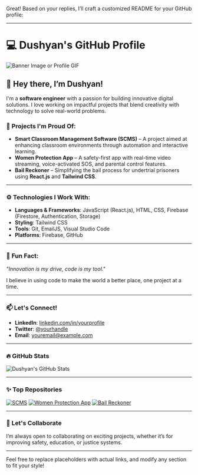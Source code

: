 Great! Based on your replies, I’ll craft a customized README for your GitHub profile:

---

# 💻 Dushyan's GitHub Profile

![Banner Image or Profile GIF](https://yourbannerimageurl.com) <!-- Replace with your banner image or profile GIF link if you have one -->

## 👋 Hey there, I’m Dushyan!

I'm a **software engineer** with a passion for building innovative digital solutions. I love working on impactful projects that blend creativity with technology to solve real-world problems.

### 🌟 **Projects I'm Proud Of**:
- **Smart Classroom Management Software (SCMS)** – A project aimed at enhancing classroom environments through automation and interactive learning.
- **Women Protection App** – A safety-first app with real-time video streaming, voice-activated SOS, and parental control features.
- **Bail Reckoner** – Simplifying the bail process for undertrial prisoners using **React.js** and **Tailwind CSS**.

---

### ⚙️ **Technologies I Work With**:
- **Languages & Frameworks**: JavaScript (React.js), HTML, CSS, Firebase (Firestore, Authentication, Storage)
- **Styling**: Tailwind CSS
- **Tools**: Git, EmailJS, Visual Studio Code
- **Platforms**: Firebase, GitHub

---

### 🎯 **Fun Fact:**
_"Innovation is my drive, code is my tool."_  

I believe in using code to make the world a better place, one project at a time.

---

### 📫 **Let's Connect!**
- **LinkedIn**: [linkedin.com/in/yourprofile](https://linkedin.com/in/yourprofile) <!-- Replace with your actual LinkedIn URL -->
- **Twitter**: [@yourhandle](https://twitter.com/yourhandle) <!-- Replace with your Twitter handle -->
- **Email**: [youremail@example.com](mailto:youremail@example.com)

---

### 🔥 **GitHub Stats**
![Dushyan's GitHub Stats](https://github-readme-stats.vercel.app/api?username=yourusername&show_icons=true&theme=radical) <!-- Replace "yourusername" with your GitHub username -->

---

### ✨ **Top Repositories**
<!-- Pin your top repos here if needed -->
[![SCMS](https://github-readme-stats.vercel.app/api/pin/?username=yourusername&repo=SCMS&theme=radical)](https://github.com/yourusername/SCMS)
[![Women Protection App](https://github-readme-stats.vercel.app/api/pin/?username=yourusername&repo=women-protection-app&theme=radical)](https://github.com/yourusername/women-protection-app)
[![Bail Reckoner](https://github-readme-stats.vercel.app/api/pin/?username=yourusername&repo=bail-reckoner&theme=radical)](https://github.com/yourusername/bail-reckoner)

---

### 🚀 **Let's Collaborate**
I’m always open to collaborating on exciting projects, whether it’s for improving safety, education, or justice systems.

---

Feel free to replace placeholders with actual links, and modify any section to fit your style!
